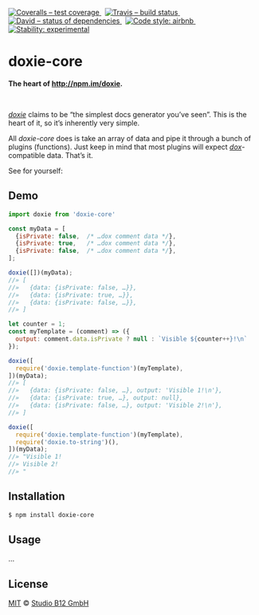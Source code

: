 [![Coveralls – test coverage
](https://img.shields.io/coveralls/studio-b12/doxie-core.svg?style=flat-square)
](https://coveralls.io/r/studio-b12/doxie-core)
 [![Travis – build status
](https://img.shields.io/travis/studio-b12/doxie-core/master.svg?style=flat-square)
](https://travis-ci.org/studio-b12/doxie-core)
 [![David – status of dependencies
](https://img.shields.io/david/studio-b12/doxie-core.svg?style=flat-square)
](https://david-dm.org/studio-b12/doxie-core)
 [![Code style: airbnb
](https://img.shields.io/badge/code%20style-airbnb-blue.svg?style=flat-square)
](https://github.com/airbnb/javascript)
 [![Stability: experimental
](https://img.shields.io/badge/stability-experimental-yellow.svg?style=flat-square)
](https://nodejs.org/api/documentation.html#documentation_stability_index)




doxie-core
==========

**The heart of <http://npm.im/doxie>.**

 

[*doxie*][] claims to be “the simplest docs generator you’ve seen”. This is the heart of it, so it’s inherently very simple.

All *doxie-core* does is take an array of data and pipe it through a bunch of plugins (functions). Just keep in mind that most plugins will expect [*dox*][]-compatible data. That’s it.

[*doxie*]:  https://github.com/studio-b12/doxie
[*dox*]:    https://github.com/tj/dox

See for yourself:




Demo
----

```js
import doxie from 'doxie-core'

const myData = [
  {isPrivate: false,  /* …dox comment data */},
  {isPrivate: true,   /* …dox comment data */},
  {isPrivate: false,  /* …dox comment data */},
];
```

```js
doxie([])(myData);
//» [
//»   {data: {isPrivate: false, …}},
//»   {data: {isPrivate: true, …}},
//»   {data: {isPrivate: false, …}},
//» ]
```

```js
let counter = 1;
const myTemplate = (comment) => ({
  output: comment.data.isPrivate ? null : `Visible ${counter++}!\n`
});

doxie([
  require('doxie.template-function')(myTemplate),
])(myData);
//» [
//»   {data: {isPrivate: false, …}, output: 'Visible 1!\n'},
//»   {data: {isPrivate: true, …}, output: null},
//»   {data: {isPrivate: false, …}, output: 'Visible 2!\n'},
//» ]
```

```js
doxie([
  require('doxie.template-function')(myTemplate),
  require('doxie.to-string')(),
])(myData);
//» "Visible 1!
//» Visible 2!
//» "
```




Installation
------------

```sh
$ npm install doxie-core
```




Usage
-----

…




License
-------

[MIT][] © [Studio B12 GmbH][]

[MIT]: ./License.md
[Studio B12 GmbH]: http://studio-b12.de
